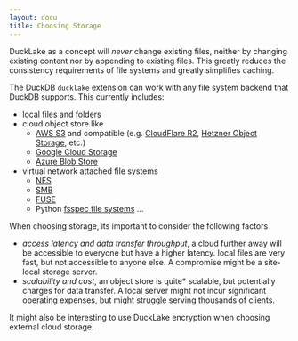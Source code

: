 ```yaml
---
layout: docu
title: Choosing Storage
---
```


DuckLake as a concept will *never* change existing files, neither by changing existing content nor by appending to existing files. This greatly reduces the consistency requirements of file systems and greatly simplifies caching.

The DuckDB `ducklake` extension can work with any file system backend that DuckDB supports. This currently includes: 
- local files and folders
- cloud object store like 
  - [AWS S3](https://duckdb.org/docs/stable/core_extensions/httpfs/s3api.html) and compatible (e.g. [CloudFlare R2](https://www.cloudflare.com/developer-platform/products/r2/), [Hetzner Object Storage](https://www.hetzner.com/storage/object-storage/), etc.)
  - [Google Cloud Storage](https://duckdb.org/docs/stable/guides/network_cloud_storage/gcs_import.html)
  - [Azure Blob Store](https://duckdb.org/docs/stable/core_extensions/azure.html)
- virtual network attached file systems
  - [NFS](https://en.wikipedia.org/wiki/Network_File_System)
  - [SMB](https://en.wikipedia.org/wiki/Server_Message_Block)
  - [FUSE](https://en.wikipedia.org/wiki/Filesystem_in_Userspace)
  - Python [fsspec file systems](https://duckdb.org/docs/stable/guides/python/filesystems.html)
  ...


When choosing storage, its important to consider the following factors
- *access latency and data transfer throughput*, a cloud further away will be accessible to everyone but have a higher latency. local files are very fast, but not accessible to anyone else. A compromise might be a site-local storage server.
- *scalability and cost*, an object store is quite* scalable, but potentially charges for data transfer. A local server might not incur significant operating expenses, but might struggle serving thousands of clients.

It might also be interesting to use DuckLake encryption when choosing external cloud storage.